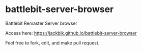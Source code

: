 # battlebit-server-browser

Battlebit Remaster Server browser

Access here: <https://jackblk.github.io/battlebit-server-browser>

Feel free to fork, edit, and make pull request.
